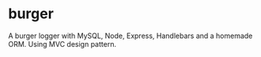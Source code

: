 # burger
A burger logger with MySQL, Node, Express, Handlebars and a homemade ORM. Using MVC design pattern.
